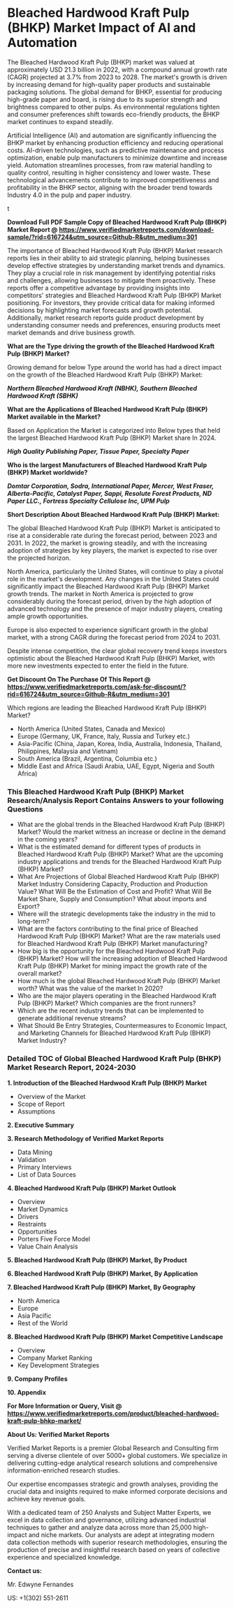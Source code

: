 <meta name="title" content="Global  Bleached Hardwood Kraft Pulp (BHKP) Market Impact of AI and Automation"><meta name="description" content="  The Bleached Hardwood Kraft Pulp (BHKP) market was valued at approximately USD 21.3 billion in 2022, with a compound annual growth rate (CAGR) projected at 3.7% from"><meta name="title" content=" Bleached Hardwood Kraft Pulp (BHKP) Market Size, Share, Scope, Trends, Growth, Opportunities, Analysis, Forecast"> <h1>Bleached Hardwood Kraft Pulp (BHKP) Market Impact of AI and Automation</h1> <p>The Bleached Hardwood Kraft Pulp (BHKP) market was valued at approximately USD 21.3 billion in 2022, with a compound annual growth rate (CAGR) projected at 3.7% from 2023 to 2028. The market's growth is driven by increasing demand for high-quality paper products and sustainable packaging solutions. The global demand for BHKP, essential for producing high-grade paper and board, is rising due to its superior strength and brightness compared to other pulps. As environmental regulations tighten and consumer preferences shift towards eco-friendly products, the BHKP market continues to expand steadily.</p> <p>Artificial Intelligence (AI) and automation are significantly influencing the BHKP market by enhancing production efficiency and reducing operational costs. AI-driven technologies, such as predictive maintenance and process optimization, enable pulp manufacturers to minimize downtime and increase yield. Automation streamlines processes, from raw material handling to quality control, resulting in higher consistency and lower waste. These technological advancements contribute to improved competitiveness and profitability in the BHKP sector, aligning with the broader trend towards Industry 4.0 in the pulp and paper industry.</p> t</p><p id="" class=""><strong>Download Full PDF Sample Copy of Bleached Hardwood Kraft Pulp (BHKP) Market Report @ <a href="https://www.verifiedmarketreports.com/download-sample/?rid=616724&utm_source=Github-R&utm_medium=301" target="_blank">https://www.verifiedmarketreports.com/download-sample/?rid=616724&utm_source=Github-R&utm_medium=301</a></strong></p><p>The importance of&nbsp;Bleached Hardwood Kraft Pulp (BHKP) Market research reports lies in their ability to aid strategic planning, helping businesses develop effective strategies by understanding market trends and dynamics. They play a crucial role in risk management by identifying potential risks and challenges, allowing businesses to mitigate them proactively. These reports offer a competitive advantage by providing insights into competitors' strategies and Bleached Hardwood Kraft Pulp (BHKP) Market positioning. For investors, they provide critical data for making informed decisions by highlighting market forecasts and growth potential. Additionally, market research reports guide product development by understanding consumer needs and preferences, ensuring products meet market demands and drive business growth.</p><p><strong>What are the&nbsp;Type driving the growth of the Bleached Hardwood Kraft Pulp (BHKP) Market?</strong></p><p id="" class="">Growing demand for below Type around the world has had a direct impact on the growth of the Bleached Hardwood Kraft Pulp (BHKP) Market:</p><em><strong>Northern Bleached Hardwood Kraft (NBHK), Southern Bleached Hardwood Kraft (SBHK)</strong></em></p><strong>What are the&nbsp;Applications&nbsp;of Bleached Hardwood Kraft Pulp (BHKP) Market available in the Market?</strong></p><p id="" class="">Based on Application the Market is categorized into Below types that held the largest Bleached Hardwood Kraft Pulp (BHKP) Market share In 2024.</p><em><strong>High Quality Publishing Paper, Tissue Paper, Specialty Paper</strong></em></p><strong>Who is the largest Manufacturers of Bleached Hardwood Kraft Pulp (BHKP) Market worldwide?</strong></p><p><em><strong>Domtar Corporation, Sodra, International Paper, Mercer, West Fraser, Alberta-Pacific, Catalyst Paper, Sappi, Resolute Forest Products, ND Paper LLC., Fortress Specialty Cellulose Inc, UPM Pulp</strong></em></p><p id="" class=""><strong>Short Description About Bleached Hardwood Kraft Pulp (BHKP) Market:</strong></p><p>The global Bleached Hardwood Kraft Pulp (BHKP) Market is anticipated to rise at a considerable rate during the forecast period, between 2023 and 2031. In 2022, the market is growing steadily, and with the increasing adoption of strategies by key players, the market is expected to rise over the projected horizon.</p><p>North America, particularly the United States, will continue to play a pivotal role in the market's development. Any changes in the United States could significantly impact the Bleached Hardwood Kraft Pulp (BHKP) Market growth trends. The market in North America is projected to grow considerably during the forecast period, driven by the high adoption of advanced technology and the presence of major industry players, creating ample growth opportunities.</p><p>Europe is also expected to experience significant growth in the global market, with a strong CAGR during the forecast period from 2024 to 2031.</p><p>Despite intense competition, the clear global recovery trend keeps investors optimistic about the Bleached Hardwood Kraft Pulp (BHKP) Market, with more new investments expected to enter the field in the future.</p><p id="" class=""><strong>Get Discount On The Purchase Of This Report @ <a href="https://www.verifiedmarketreports.com/ask-for-discount/?rid=616724&utm_source=Github-R&utm_medium=301" target="_blank">https://www.verifiedmarketreports.com/ask-for-discount/?rid=616724&utm_source=Github-R&utm_medium=301</a></strong></p>Which regions are leading the Bleached Hardwood Kraft Pulp (BHKP) Market?</p><ul><li>North America (United States, Canada and Mexico)</li><li>Europe (Germany, UK, France, Italy, Russia and Turkey etc.)</li><li>Asia-Pacific (China, Japan, Korea, India, Australia, Indonesia, Thailand, Philippines, Malaysia and Vietnam)</li><li>South America (Brazil, Argentina, Columbia etc.)</li><li>Middle East and Africa (Saudi Arabia, UAE, Egypt, Nigeria and South Africa)</li></ul><h3 id="" class="">This Bleached Hardwood Kraft Pulp (BHKP) Market Research/Analysis Report Contains Answers to your following Questions</h3><ul><li>What are the global trends in the Bleached Hardwood Kraft Pulp (BHKP) Market? Would the market witness an increase or decline in the demand in the coming years?</li><li>What is the estimated demand for different types of products in Bleached Hardwood Kraft Pulp (BHKP) Market? What are the upcoming industry applications and trends for the Bleached Hardwood Kraft Pulp (BHKP) Market?</li><li>What Are Projections of Global Bleached Hardwood Kraft Pulp (BHKP) Market Industry Considering Capacity, Production and Production Value? What Will Be the Estimation of Cost and Profit? What Will Be Market Share, Supply and Consumption? What about imports and Export?</li><li>Where will the strategic developments take the industry in the mid to long-term?</li><li>What are the factors contributing to the final price of Bleached Hardwood Kraft Pulp (BHKP) Market? What are the raw materials used for Bleached Hardwood Kraft Pulp (BHKP) Market manufacturing?</li><li>How big is the opportunity for the Bleached Hardwood Kraft Pulp (BHKP) Market? How will the increasing adoption of Bleached Hardwood Kraft Pulp (BHKP) Market for mining impact the growth rate of the overall market?</li><li>How much is the global Bleached Hardwood Kraft Pulp (BHKP) Market worth? What was the value of the market In 2020?</li><li>Who are the major players operating in the Bleached Hardwood Kraft Pulp (BHKP) Market? Which companies are the front runners?</li><li>Which are the recent industry trends that can be implemented to generate additional revenue streams?</li><li>What Should Be Entry Strategies, Countermeasures to Economic Impact, and Marketing Channels for Bleached Hardwood Kraft Pulp (BHKP) Market Industry?</li></ul><h3 id="" class="">Detailed TOC of Global Bleached Hardwood Kraft Pulp (BHKP) Market Research Report, 2024-2030</h3><p id="" class=""><strong>1. Introduction of the Bleached Hardwood Kraft Pulp (BHKP) Market</strong></p><ul><li>Overview of the Market</li><li>Scope of Report</li><li>Assumptions</li></ul><p id="" class=""><strong>2. Executive Summary</strong></p><p id="" class=""><strong>3. Research Methodology of Verified Market Reports</strong></p><ul><li>Data Mining</li><li>Validation</li><li>Primary Interviews</li><li>List of Data Sources</li></ul><p id="" class=""><strong>4. Bleached Hardwood Kraft Pulp (BHKP) Market Outlook</strong></p><ul><li>Overview</li><li>Market Dynamics</li><li>Drivers</li><li>Restraints</li><li>Opportunities</li><li>Porters Five Force Model</li><li>Value Chain Analysis</li></ul><p id="" class=""><strong>5. Bleached Hardwood Kraft Pulp (BHKP) Market, By Product</strong></p><p id="" class=""><strong>6. Bleached Hardwood Kraft Pulp (BHKP) Market, By Application</strong></p><p id="" class=""><strong>7. Bleached Hardwood Kraft Pulp (BHKP) Market, By Geography</strong></p><ul><li>North America</li><li>Europe</li><li>Asia Pacific</li><li>Rest of the World</li></ul><p id="" class=""><strong>8. Bleached Hardwood Kraft Pulp (BHKP) Market Competitive Landscape</strong></p><ul><li>Overview</li><li>Company Market Ranking</li><li>Key Development Strategies</li></ul><p id="" class=""><strong>9. Company Profiles</strong></p><p id="" class=""><strong>10. Appendix</strong></p><p id="" class=""><strong>For More Information or Query, Visit @ <a href="https://www.verifiedmarketreports.com/product/bleached-hardwood-kraft-pulp-bhkp-market/" target="_blank">https://www.verifiedmarketreports.com/product/bleached-hardwood-kraft-pulp-bhkp-market/</a></strong></p><p id="" class=""><strong>About Us: Verified Market Reports</strong></p><p id="" class="">Verified Market Reports is a premier Global Research and Consulting firm serving a diverse clientele of over 5000+ global customers. We specialize in delivering cutting-edge analytical research solutions and comprehensive information-enriched research studies.</p><p id="" class="">Our expertise encompasses strategic and growth analyses, providing the crucial data and insights required to make informed corporate decisions and achieve key revenue goals.</p><p id="" class="">With a dedicated team of 250 Analysts and Subject Matter Experts, we excel in data collection and governance, utilizing advanced industrial techniques to gather and analyze data across more than 25,000 high-impact and niche markets. Our analysts are adept at integrating modern data collection methods with superior research methodologies, ensuring the production of precise and insightful research based on years of collective experience and specialized knowledge.</p><p id="" class=""><strong>Contact us:</strong></p><p id="" class="">Mr. Edwyne Fernandes</p><p id="" class="">US: +1(302) 551-2611</p>